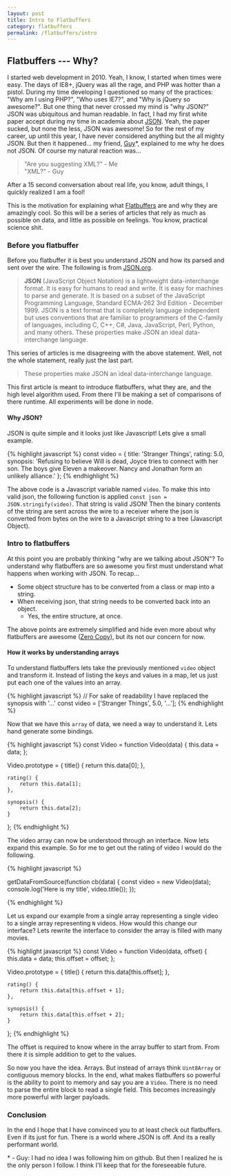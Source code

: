 ```yaml
---
layout: post
title: Intro to Flatbuffers
category: flatbuffers
permalink: /flatbuffers/intro
---
```


## Flatbuffers --- Why?

I started web development in 2010.  Yeah, I know, I started when times were easy.  The days of IE8+, jQuery was all the rage, and PHP was hotter than a pistol.  During my time developing I questioned so many of the practices: "Why am I using PHP?", "Who uses IE7?", and "Why is jQuery so awesome?".  But one thing that never crossed my mind is "why JSON?"  JSON was ubiquitous and human readable.  In fact, I had my first white paper accept during my time in academia about [JSON](http://www.cs.montana.edu/izurieta/pubs/IzurietaCAINE2009.pdf).  Yeah, the paper sucked, but none the less, JSON was awesome!  So for the rest of my career, up until this year, I have never considered anything but the all mighty JSON.  But then it happened... my friend, [Guy](https://github.com/michaelbpaulson/following)\*, explained to me why he does not JSON.  Of course my natural reaction was...

> "Are you suggesting XML?" - Me  
> "XML?" - Guy

After a 15 second conversation about real life, you know, adult things, I quickly realized I am a fool!  

This is the motivation for explaining what [Flatbuffers](https://github.com/google/flatbuffers) are and why they are amazingly cool.  So this will be a series of articles that rely as much as possible on data, and little as possible on feelings.  You know, practical science shit.

### Before you flatbuffer

Before you flatbuffer it is best you understand JSON and how its parsed and sent over the wire.  The following is from [JSON.org](http://www.json.org).

> **JSON** (JavaScript Object Notation) is a lightweight data-interchange format. It is easy for humans to read and write. It is easy for machines to parse and generate. It is based on a subset of the JavaScript Programming Language, Standard ECMA-262 3rd Edition - December 1999. JSON is a text format that is completely language independent but uses conventions that are familiar to programmers of the C-family of languages, including C, C++, C#, Java, JavaScript, Perl, Python, and many others. These properties make JSON an ideal data-interchange language.

This series of articles is me disagreeing with the above statement.  Well, not the whole statement, really just the last part.

> These properties make JSON an ideal data-interchange language.

This first article is meant to introduce flatbuffers, what they are, and the high level algorithm used.  From there I'll be making a set of comparisons of there runtime.  All experiments will be done in node.

#### Why JSON?

JSON is quite simple and it looks just like Javascript!  Lets give a small example.

{% highlight javascript %}
const video = {
    title: 'Stranger Things',
    rating: 5.0,
    synopsis: 'Refusing to believe Will is dead, Joyce tries to connect with her son. The boys give Eleven a makeover. Nancy and Jonathan form an unlikely alliance.'
};
{% endhighlight %}

The above code is a Javascript variable named `video`.  To make this into valid json, the following function is applied `const json = JSON.stringify(video)`.  That string is valid JSON!  Then the binary contents of the string are sent across the wire to a receiver where the json is converted from bytes on the wire to a Javascript string to a tree (Javascript Object).

### Intro to flatbuffers

At this point you are probably thinking "why are we talking about JSON"?  To understand why flatbuffers are so awesome you first must understand what happens when working with JSON.  To recap...  

* Some object structure has to be converted from a class or map into a string.
* When receiving json, that string needs to be converted back into an object.
  * Yes, the entire structure, at once.

The above points are extremely simplified and hide even more about why flatbuffers are awesome ([Zero Copy](https://en.wikipedia.org/wiki/Zero-copy)), but its not our concern for now.

#### How it works by understanding arrays

To understand flatbuffers lets take the previously mentioned `video` object and transform it.  Instead of listing the keys and values in a map, let us just put each one of the values into an array.

{% highlight javascript %}
// For sake of readability I have replaced the synopsis with '...'
const video = ['Stranger Things', 5.0, '...'];
{% endhighlight %}

Now that we have this `array` of data, we need a way to understand it.  Lets hand generate some bindings.

{% highlight javascript %}
const Video = function Video(data) {
    this.data = data;
};

Video.prototype = {
    title() {
        return this.data[0];
    },

    rating() {
        return this.data[1];
    },

    synopsis() {
        return this.data[2];
    }
};
{% endhighlight %}

The video array can now be understood through an interface.  Now lets expand this example.  So for me to get out the rating of video I would do the following.  

{% highlight javascript %}

getDataFromSource(function cb(data) {
    const video = new Video(data);
    console.log('Here is my title', video.title());
});

{% endhighlight %}

Let us expand our example from a single array representing a single video to a single array representing `N` videos. How would this change our interface?  Lets rewrite the interface to consider the array is filled with many movies.

{% highlight javascript %}
const Video = function Video(data, offset) {
    this.data = data;
    this.offset = offset;
};

Video.prototype = {
    title() {
        return this.data[this.offset];
    },

    rating() {
        return this.data[this.offset + 1];
    },

    synopsis() {
        return this.data[this.offset + 2];
    }
};
{% endhighlight %}

The offset is required to know where in the array buffer to start from.  From there it is simple addition to get to the values.

So now you have the idea.  Arrays.  But instead of arrays think `Uint8Array` or contiguous memory blocks.  In the end, what makes flatbuffers so powerful is the ability to point to memory and say you are a `Video`.  There is no need to parse the entire block to read a single field.  This becomes increasingly more powerful with larger payloads.

### Conclusion

In the end I hope that I have convinced you to at least check out flatbuffers.  Even if its just for fun.  There is a world where JSON is off.  And its a really performant world.

\* - Guy:  I had no idea I was following him on github.  But then I realized he is the only person I follow.  I think I'll keep that for the foreseeable future.
